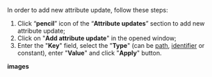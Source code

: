 In order to add new attribute update, follow these steps:

1. Click “**pencil**” icon of the “**Attribute updates**” section to add new attribute update;
2. Click on "**Add attribute update**" in the opened window;
3. Enter the "**Key**" field, select the "**Type**" (can be [path](#path-types), [identifier](#identifier-types) or constant), enter "**Value**" and click "**Apply**" button.

**images**

